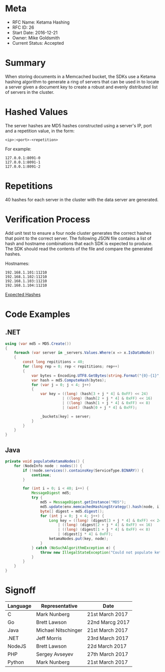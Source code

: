 # Meta
- RFC Name: Ketama Hashing
- RFC ID: 26
- Start Date: 2016-12-21
- Owner: Mike Goldsmith
- Current Status: Accepted

# Summary
When storing documents in a Memcached bucket, the SDKs use a Ketama hashing algorithm to generate a ring of servers that can be used in to locate a server given a document key to create a robust and evenly distributed list of servers in the cluster.

# Hashed Values
The server hashes are MD5 hashes constructed using a server's IP, port and a repetition value, in the form:

    <ip>:<port>-<repetition>

For example:
```
127.0.0.1:8091-0
127.0.0.1:8091-1
127.0.0.1:8091-2
```

# Repetitions
40 hashes for each server in the cluster with the data server are generated.

# Verification Process
Add unit test to ensure a four node cluster generates the correct hashes that point to the correct server. The following JSON file contains a list of hash and hostname combinations that each SDK is expected to produce. The SDK should read the contents of the file and compare the generated hashes.

Hostnames:
```
192.168.1.101:11210
192.168.1.102:11210
192.168.1.103:11210
192.168.1.104:11210
```

[Expected Hashes](ketama-hashes.json)

# Code Examples
## .NET
```csharp
using (var md5 = MD5.Create())
{
    foreach (var server in _servers.Values.Where(x => x.IsDataNode))
    {
        const long repititions = 40;
        for (long rep = 0; rep < repititions; rep++)
        {
            var bytes = Encoding.UTF8.GetBytes(string.Format("{0}-{1}", server.EndPoint, rep));
            var hash = md5.ComputeHash(bytes);
            for (var j = 0; j < 4; j++)
            {
                var key = ((long) (hash[3 + j * 4] & 0xFF) << 24)
                          | ((long) (hash[2 + j * 4] & 0xFF) << 16)
                          | ((long) (hash[1 + j * 4] & 0xFF) << 8)
                          | (uint) (hash[0 + j * 4] & 0xFF);

                _buckets[key] = server;
            }
        }
    }
}
```

## Java
```java
private void populateKetamaNodes() {
    for (NodeInfo node : nodes()) {
        if (!node.services().containsKey(ServiceType.BINARY)) {
            continue;
        }

        for (int i = 0; i < 40; i++) {
            MessageDigest md5;
            try {
                md5 = MessageDigest.getInstance("MD5");
                md5.update(env.memcachedHashingStrategy().hash(node, i).getBytes(CharsetUtil.UTF_8));
                byte[] digest = md5.digest();
                for (int j = 0; j < 4; j++) {
                    Long key = ((long) (digest[3 + j * 4] & 0xFF) << 24)
                        | ((long) (digest[2 + j * 4] & 0xFF) << 16)
                        | ((long) (digest[1 + j * 4] & 0xFF) << 8)
                        | (digest[j * 4] & 0xFF);
                    ketamaNodes.put(key, node);
                }
            } catch (NoSuchAlgorithmException e) {
                throw new IllegalStateException("Could not populate ketama nodes.", e);
            }
        }
    }
}
```

# Signoff

| Language | Representative | Date |
| - | - | - |
| C | Mark Nunberg | 21st March 2017 |
| Go | Brett Lawson | 22nd Marcg 2017 |
| Java | Michael Nitschinger | 21st March 2017 |
| .NET | Jeff Morris | 23rd March 2017 |
| NodeJS | Brett Lawson | 22d March 2017 |
| PHP | Sergey Avseyev | 27th March 2017 |
| Python | Mark Nunberg | 21st March 2017 |
